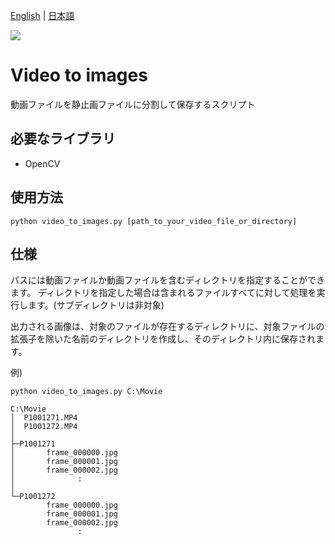 [English](README.md) | [日本語](README.ja.md)

<img src="https://img.shields.io/badge/-Python-3776AB.svg?logo=python&style=plastic">

# Video to images
動画ファイルを静止画ファイルに分割して保存するスクリプト

## 必要なライブラリ
* OpenCV

## 使用方法

```shell
python video_to_images.py [path_to_your_video_file_or_directory]
```

## 仕様

パスには動画ファイルか動画ファイルを含むディレクトリを指定することができます。
ディレクトリを指定した場合は含まれるファイルすべてに対して処理を実行します。(サブディレクトリは非対象)

出力される画像は、対象のファイルが存在するディレクトリに、対象ファイルの拡張子を除いた名前のディレクトリを作成し、そのディレクトリ内に保存されます。

例)

```
python video_to_images.py C:\Movie

C:\Movie
│  P1001271.MP4
│  P1001272.MP4
│  
├─P1001271
│       frame_000000.jpg
│       frame_000001.jpg
│       frame_000002.jpg
│              :
│  
└─P1001272
        frame_000000.jpg
        frame_000001.jpg
        frame_000002.jpg
               :
```
